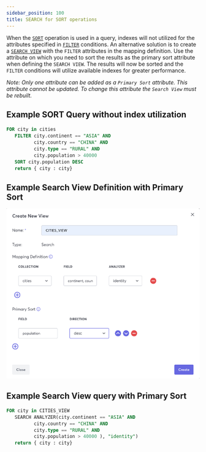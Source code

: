 ```yaml
---
sidebar_position: 100
title: SEARCH for SORT operations
---
```


When the [`SORT`](/docs/queryworkers/c8ql/operations/sort) operation is used in a query, indexes will not utilized for the attributes specified in [`FILTER`](/docs/queryworkers/c8ql/operations/filter) conditions. An alternative solution is to create a [`SEARCH VIEW`](/docs/search/views/create-search-views) with the `FILTER` attributes in the mapping definition. Use the attribute on which you need to sort the results as the primary sort attribute when defining the `SEARCH VIEW`. The results will now be sorted and the `FILTER` conditions will utilize available indexes for greater performance.

*Note: Only one attribute can be added as a `Primary Sort` attribute. This attribute cannot be updated. To change this attribute the `Search View` must be rebuilt.*

## Example SORT Query without index utilization

```sql
FOR city in cities
   FILTER city.continent == "ASIA" AND
          city.country == "CHINA" AND
          city.type == "RURAL" AND
          city.population > 40000
   SORT city.population DESC     
   return { city : city}
```
## Example Search View Definition with Primary Sort

![Search View Definition](../../static/img/best-practices/search-view-sort-definition.png)

## Example Search View query with Primary Sort
```sql
FOR city in CITIES_VIEW
   SEARCH ANALYZER(city.continent == "ASIA" AND
          city.country == "CHINA" AND
          city.type == "RURAL" AND
          city.population > 40000 ), "identity")
   return { city : city}
```